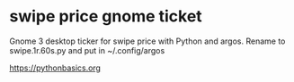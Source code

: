 # swipe price gnome ticket 

Gnome 3 desktop ticker for swipe price with Python and argos. Rename to swipe.1r.60s.py and put in ~/.config/argos

https://pythonbasics.org
